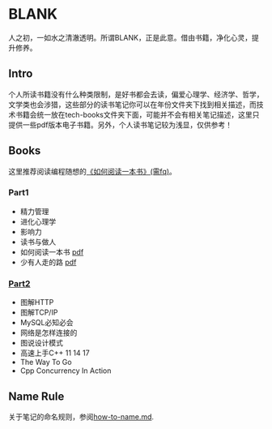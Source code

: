 # BLANK


人之初，一如水之清澈透明。所谓BLANK，正是此意。借由书籍，净化心灵，提升修养。


## Intro

个人所读书籍没有什么种类限制，是好书都会去读，偏爱心理学、经济学、哲学，文学类也会涉猎，这些部分的读书笔记你可以在年份文件夹下找到相关描述，而技术书籍会统一放在tech-books文件夹下面，可能并不会有相关笔记描述，这里只提供一些pdf版本电子书籍。另外，个人读书笔记较为浅显，仅供参考！


## Books

这里推荐阅读编程随想的[《如何阅读一本书》(需fq)](https://program-think.blogspot.com/2013/04/how-to-read-book.html)。

### Part1

* 精力管理
* 进化心理学
* 影响力
* 读书与做人
* 如何阅读一本书 [pdf](https://github.com/i0Ek3/BLANK/blob/master/non-tech/%E5%A6%82%E4%BD%95%E9%98%85%E8%AF%BB%E4%B8%80%E6%9C%AC%E4%B9%A6.pdf)
* 少有人走的路 [pdf](https://github.com/i0Ek3/BLANK/blob/master/non-tech/%E5%B0%91%E6%9C%89%E4%BA%BA%E8%B5%B0%E7%9A%84%E8%B7%AF.pdf?1538367315288)


### [Part2](https://github.com/i0Ek3/BLANK/tree/master/tech-books)

* 图解HTTP
* 图解TCP/IP
* MySQL必知必会
* 网络是怎样连接的 
* 图说设计模式
* 高速上手C++ 11 14 17
* The Way To Go
* Cpp Concurrency In Action

## Name Rule

关于笔记的命名规则，参阅[how-to-name.md](https://github.com/i0Ek3/BLANK/blob/master/how-to-name.md).






